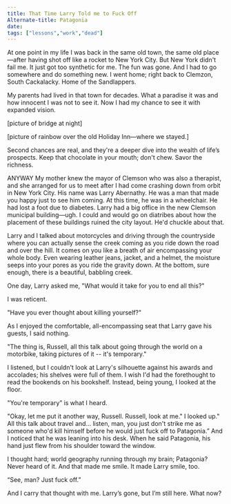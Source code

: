 ```yaml
---
title: That Time Larry Told me to Fuck Off
Alternate-title: Patagonia
date: 
tags: ["lessons","work","dead"]
---
```


At one point in my life I was back in the same old town, the same old place—after having shot off like a rocket to New York City. But New York didn't fail me. It just got too synthetic for me. The fun was gone. And I had to go somewhere and do something new. I went home; right back to Clemzon, South Cackalacky. Home of the Sandlappers.

My parents had lived in that town for decades. What a paradise it was and how innocent I was not to see it. Now I had my chance to see it with expanded vision.

[picture of bridge at night]

[picture of rainbow over the old Holiday Inn—where we stayed.]

Second chances are real, and they're a deeper dive into the wealth of life’s prospects. Keep that chocolate in your mouth; don't chew. Savor the richness.

ANYWAY
My mother knew the mayor of Clemson who was also a therapist, and she arranged for us to meet after I had come crashing down from orbit in New York City. His name was Larry Abernathy. He was a man that made you happy just to see him coming. At this time, he was in a wheelchair. He had lost a foot due to diabetes. Larry had a big office in the new Clemson municipal building—ugh. I could and would go on diatribes about how the placement of these buildings ruined the city layout. He'd chuckle about that.

Larry and I talked about motorcycles and driving through the countryside where you can actually sense the creek coming as you ride down the road and over the hill. It comes on you like a breath of air encompassing your whole body. Even wearing leather jeans, jacket, and a helmet, the moisture seeps into your pores as you ride the gravity down. At the bottom, sure enough, there is a beautiful, babbling creek.

One day, Larry asked me, "What would it take for you to end all this?"

I was reticent.

"Have you ever thought about killing yourself?"

As I enjoyed the comfortable, all-encompassing seat that Larry gave his guests, I said nothing.

"The thing is, Russell, all this talk about going through the world on a motorbike, taking pictures of it -- it's temporary."

I listened, but I couldn't look at Larry's silhouette against his awards and accolades; his shelves were full of them. I wish I'd had the forethought to read the bookends on his bookshelf. Instead, being young, I looked at the floor.

"You're temporary” is what I heard.

"Okay, let me put it another way, Russell. Russell, look at me." I looked up." All this talk about travel and... listen, man, you just don't strike me as someone who'd kill himself before he would just fuck off to Patagonia.” And I noticed that he was leaning into his desk. When he said Patagonia, his hand just flew from his shoulder toward the window.

I thought hard; world geography running through my brain; Patagonia? Never heard of it. And that made me smile. It made Larry smile, too.

“See, man? Just fuck off.”

And I carry that thought with me. Larry’s gone, but I’m still here. What now?
